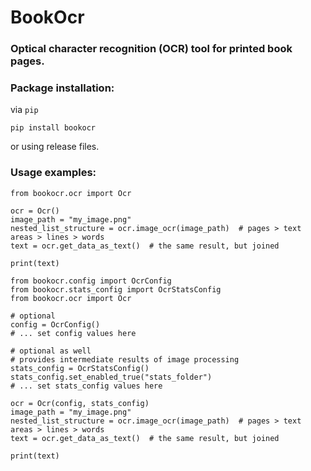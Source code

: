# BookOcr

### Optical character recognition (OCR) tool for printed book pages.

### Package installation:
via ``pip``
```
pip install bookocr
```
or using release files. 

### Usage examples:

```
from bookocr.ocr import Ocr

ocr = Ocr()
image_path = "my_image.png"
nested_list_structure = ocr.image_ocr(image_path)  # pages > text areas > lines > words
text = ocr.get_data_as_text()  # the same result, but joined

print(text)
```

```
from bookocr.config import OcrConfig
from bookocr.stats_config import OcrStatsConfig
from bookocr.ocr import Ocr

# optional
config = OcrConfig()
# ... set config values here

# optional as well
# provides intermediate results of image processing 
stats_config = OcrStatsConfig()
stats_config.set_enabled_true("stats_folder")
# ... set stats_config values here

ocr = Ocr(config, stats_config)
image_path = "my_image.png"
nested_list_structure = ocr.image_ocr(image_path)  # pages > text areas > lines > words
text = ocr.get_data_as_text()  # the same result, but joined

print(text)
```
